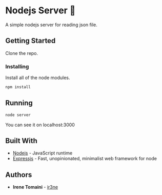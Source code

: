 # Nodejs Server 🚀

A simple nodejs server for reading json file.

## Getting Started

Clone the repo.

### Installing

Install all of the node modules.

```bash
npm install
```

## Running

```bash
node server
```

You can see it on localhost:3000

## Built With

- [Nodejs](https://github.com/nodejs/node) - JavaScript runtime
- [Expressjs](https://github.com/expressjs/express) - Fast, unopinionated, minimalist web framework for node

## Authors

- **Irene Tomaini** - [ir3ne](https://github.com/ir3ne)
